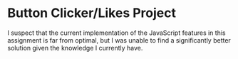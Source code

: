 # Button Clicker/Likes Project

I suspect that the current implementation of the JavaScript features in this assignment is far from optimal, but I was unable to find a significantly better solution given the knowledge I currently have.